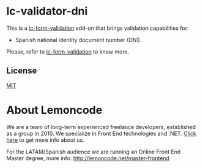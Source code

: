 # lc-validator-dni

This is a [lc-form-validation](https://github.com/Lemoncode/lcFormValidation) add-on that brings validation capabilities for:
* Spanish national identity document number (DNI).

Please, refer to [lc-form-validation](https://github.com/Lemoncode/lcFormValidation) to know more.

## License
[MIT](./LICENSE)

# About Lemoncode
We are a team of long-term experienced freelance developers, established as a group in 2010. We specialize in Front End technologies and .NET. [Click here](http://lemoncode.net/services/en/#en-home) to get more info about us.

For the LATAM/Spanish audience we are running an Online Front End Master degree, more info: http://lemoncode.net/master-frontend
